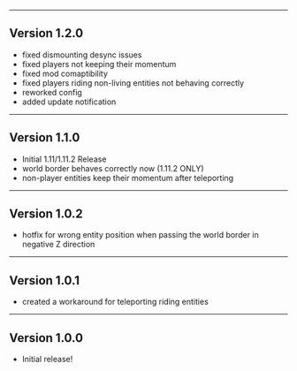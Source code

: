 ------------------------------------------------------
Version 1.2.0
------------------------------------------------------
- fixed dismounting desync issues
- fixed players not keeping their momentum
- fixed mod comaptibility
- fixed players riding non-living entities not behaving correctly
- reworked config
- added update notification

------------------------------------------------------
Version 1.1.0
------------------------------------------------------
- Initial 1.11/1.11.2 Release
- world border behaves correctly now (1.11.2 ONLY)
- non-player entities keep their momentum after teleporting

------------------------------------------------------
Version 1.0.2
------------------------------------------------------
- hotfix for wrong entity position when passing the world border in negative Z direction

------------------------------------------------------
Version 1.0.1
------------------------------------------------------
- created a workaround for teleporting riding entities

------------------------------------------------------
Version 1.0.0
------------------------------------------------------
- Initial release!
